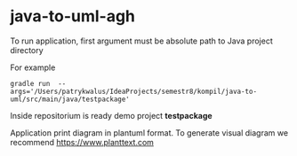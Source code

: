 # java-to-uml-agh

To run application, first argument must be absolute path to Java project directory

For example

```
gradle run  --args='/Users/patrykwalus/IdeaProjects/semestr8/kompil/java-to-uml/src/main/java/testpackage'
```

Inside repositorium is ready demo project **testpackage**

Application print diagram in plantuml format. To generate visual diagram we recommend https://www.planttext.com

